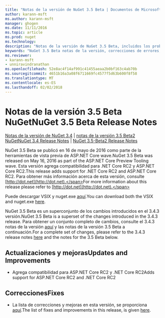 ```yaml
---
title: "Notas de la versión de NuGet 3.5 Beta | Documentos de Microsoft"
author: karann-msft
ms.author: karann-msft
manager: ghogen
ms.date: 11/11/2016
ms.topic: article
ms.prod: nuget
ms.technology: 
description: "Notas de la versión de NuGet 3.5 Beta, incluidos los problemas conocidos, correcciones de errores, las funciones agregadas y dcr."
keywords: "NuGet 3.5 Beta notas de la versión, correcciones de errores, problemas, conocidos agregan características, DCR"
ms.reviewer:
- karann-msft
- unniravindranathan
ms.openlocfilehash: 52e8ac4f14af991c41455aeaa2b0bf163c4ab70b
ms.sourcegitcommit: 4651b16a3a08f6711669fc4577f5d63b600f8f58
ms.translationtype: MT
ms.contentlocale: es-ES
ms.lasthandoff: 02/02/2018
---
```

# <a name="nuget-35-beta-release-notes"></a><span data-ttu-id="41108-104">Notas de la versión 3.5 Beta NuGet</span><span class="sxs-lookup"><span data-stu-id="41108-104">NuGet 3.5 Beta Release Notes</span></span>

<span data-ttu-id="41108-105">[Notas de la versión de NuGet 3.4](../release-notes/nuget-3.4.md) | [notas de la versión 3.5 Beta2 NuGet](../release-notes/nuget-3.5-Beta2.md)</span><span class="sxs-lookup"><span data-stu-id="41108-105">[NuGet 3.4 Release Notes](../release-notes/nuget-3.4.md) | [NuGet 3.5-Beta2 Release Notes](../release-notes/nuget-3.5-Beta2.md)</span></span>

<span data-ttu-id="41108-106">NuGet 3.5 Beta se publicó en 16 de mayo de 2016 como parte de la herramientas de vista previa de ASP.NET Core wave.</span><span class="sxs-lookup"><span data-stu-id="41108-106">NuGet 3.5 Beta was released on May 16, 2016 as part of the ASP.NET Core Preview Tooling wave.</span></span> <span data-ttu-id="41108-107">Esta versión agrega compatibilidad para .NET Core RC2 y ASP.NET Core RC2.</span><span class="sxs-lookup"><span data-stu-id="41108-107">This release adds support for .NET Core RC2 and ASP.NET Core RC2.</span></span> <span data-ttu-id="41108-108">Para obtener más información acerca de esta versión, consulte [http://dot.net](http://dot.net).</span><span class="sxs-lookup"><span data-stu-id="41108-108">For more information about this release please refer to [http://dot.net](http://dot.net).</span></span>

<span data-ttu-id="41108-109">Puede descargar VSIX y nuget.exe [aquí](https://dist.nuget.org/index.html).</span><span class="sxs-lookup"><span data-stu-id="41108-109">You can download both the VSIX and nuget.exe [here](https://dist.nuget.org/index.html).</span></span>

<span data-ttu-id="41108-110">NuGet 3.5 Beta es un superconjunto de los cambios introducidos en el 3.4.3 versión.</span><span class="sxs-lookup"><span data-stu-id="41108-110">NuGet 3.5 Beta is a superset of the changes introduced in the 3.4.3 release.</span></span> <span data-ttu-id="41108-111">Para obtener un conjunto completo de cambios, consulte el 3.4.3 notas de la versión [aquí](https://github.com/NuGet/Home/issues?q=is%3Aissue+milestone%3A3.4.3+is%3Aclosed) y las notas de la versión 3.5 Beta a continuación.</span><span class="sxs-lookup"><span data-stu-id="41108-111">For a complete set of changes, please refer to the 3.4.3 release notes [here](https://github.com/NuGet/Home/issues?q=is%3Aissue+milestone%3A3.4.3+is%3Aclosed) and the notes for the 3.5 Beta below.</span></span>

## <a name="updates-and-improvements"></a><span data-ttu-id="41108-112">Actualizaciones y mejoras</span><span class="sxs-lookup"><span data-stu-id="41108-112">Updates and Improvements</span></span>

* <span data-ttu-id="41108-113">Agrega compatibilidad para ASP.NET Core RC2 y .NET Core RC2</span><span class="sxs-lookup"><span data-stu-id="41108-113">Adds support for ASP.NET Core RC2 and .NET Core RC2</span></span>

## <a name="fixes"></a><span data-ttu-id="41108-114">Correcciones</span><span class="sxs-lookup"><span data-stu-id="41108-114">Fixes</span></span>

* <span data-ttu-id="41108-115">La lista de correcciones y mejoras en esta versión, se proporciona [aquí](https://github.com/NuGet/Home/issues?q=is%3Aissue+milestone%3A%223.5+Beta%22+is%3Aclosed).</span><span class="sxs-lookup"><span data-stu-id="41108-115">The list of fixes and improvements in this release, is given [here](https://github.com/NuGet/Home/issues?q=is%3Aissue+milestone%3A%223.5+Beta%22+is%3Aclosed).</span></span>